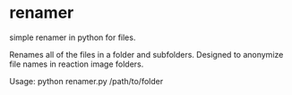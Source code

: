 # renamer
simple renamer in python for files.

Renames all of the files in a folder and subfolders.
Designed to anonymize file names in reaction image folders.

Usage: python renamer.py /path/to/folder

